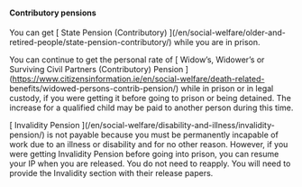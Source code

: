 ####  Contributory pensions

You can get [ State Pension (Contributory) ](/en/social-welfare/older-and-
retired-people/state-pension-contributory/) while you are in prison.

You can continue to get the personal rate of [ Widow’s, Widower’s or Surviving
Civil Partners (Contributory) Pension
](https://www.citizensinformation.ie/en/social-welfare/death-related-
benefits/widowed-persons-contrib-pension/) while in prison or in legal
custody, if you were getting it before going to prison or being detained. The
increase for a qualified child may be paid to another person during this time.

[ Invalidity Pension ](/en/social-welfare/disability-and-illness/invalidity-
pension/) is not payable because you must be permanently incapable of work due
to an illness or disability and for no other reason. However, if you were
getting Invalidity Pension before going into prison, you can resume your IP
when you are released. You do not need to reapply. You will need to provide
the Invalidity section with their release papers.
